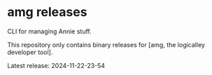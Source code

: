 # amg releases

CLI for managing Annie stuff.

This repository only contains binary releases for [amg, the logicalley developer tool].

Latest release: 2024-11-22-23-54
